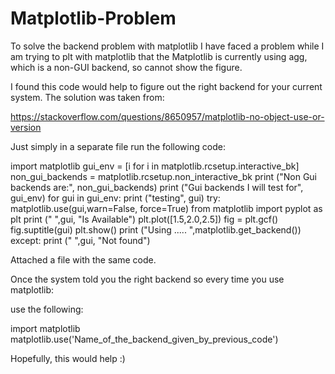 # Matplotlib-Problem
To solve the backend problem with matplotlib
I have faced a problem while I am trying to plt with matplotlib that the Matplotlib is currently using agg, which is a non-GUI backend, so cannot show the figure.

I found this code would help to figure out the right backend for your current system. The solution was taken from:

https://stackoverflow.com/questions/8650957/matplotlib-no-object-use-or-version

Just simply in a separate file run the following code:

import matplotlib
gui_env = [i for i in matplotlib.rcsetup.interactive_bk]
non_gui_backends = matplotlib.rcsetup.non_interactive_bk
print ("Non Gui backends are:", non_gui_backends)
print ("Gui backends I will test for", gui_env)
for gui in gui_env:
    print ("testing", gui)
    try:
        matplotlib.use(gui,warn=False, force=True)
        from matplotlib import pyplot as plt
        print ("    ",gui, "Is Available")
        plt.plot([1.5,2.0,2.5])
        fig = plt.gcf()
        fig.suptitle(gui)
        plt.show()
        print ("Using ..... ",matplotlib.get_backend())
    except:
        print ("    ",gui, "Not found")

Attached a file with the same code.

Once the system told you the right backend so every time you use matplotlib:

use the following:

import matplotlib
matplotlib.use('Name_of_the_backend_given_by_previous_code')

Hopefully, this would help :)

